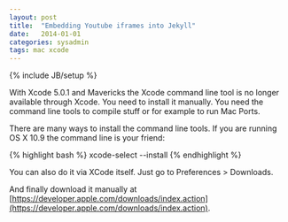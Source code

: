```yaml
---
layout: post
title:  "Embedding Youtube iframes into Jekyll"
date:   2014-01-01
categories: sysadmin
tags: mac xcode
---
```

{% include JB/setup %}

With Xcode 5.0.1 and Mavericks the Xcode command line tool is no longer available through Xcode. You need to install it manually. You need the command line tools to compile stuff or for example to run Mac Ports.

There are many ways to install the command line tools. If you are running OS X 10.9 the command line is your friend:

{% highlight bash %}
xcode-select --install
{% endhighlight %}

You can also do it via XCode itself. Just go to Preferences > Downloads.

And finally download it manually at [https://developer.apple.com/downloads/index.action](https://developer.apple.com/downloads/index.action).


